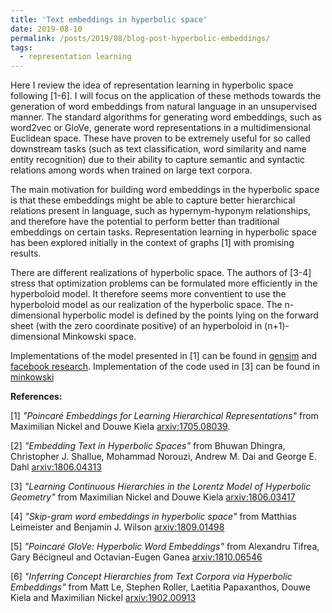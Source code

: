 ```yaml
---
title: 'Text embeddings in hyperbolic space'
date: 2019-08-10
permalink: /posts/2019/08/blog-post-hyperbolic-embeddings/
tags:
  - representation learning
---
```


Here I review the idea of representation learning in hyperbolic space following [1-6].  I will focus on the application of these methods towards the generation of word embeddings from natural language in an unsupervised manner.   The standard algorithms for generating word embeddings, such as word2vec or GloVe, generate word representations in a multidimensional Euclidean space.  These have proven to be extremely useful for so called downstream tasks (such as text classification, word similarity and name entity recognition) due to their ability to capture semantic and syntactic relations among words when trained on large text corpora.   


The main motivation for building word embeddings in the hyperbolic space is that these embeddings might be able to capture better hierarchical relations present in language, such as hypernym-hyponym relationships, and therefore have the potential to perform better than traditional embeddings on certain tasks.  Representation learning in hyperbolic space has been explored initially in the context of graphs [1] with promising results.


There are different realizations of hyperbolic space.   The authors of [3-4] stress that optimization problems can be formulated more efficiently in the hyperboloid model.  It therefore seems more conventient to use the hyperboloid model as our realization of the hyperbolic space.  The n-dimensional hyperbolic model is defined by the points lying on the forward sheet (with the zero coordinate positive) of an hyperboloid in (n+1)-dimensional Minkowski space.   



Implementations of the model presented in [1] can be found in [gensim](https://radimrehurek.com/gensim/models/poincare.html)
and [facebook research](https://github.com/facebookresearch/poincare-embeddings). Implementation of the code used in [3] can be found in [minkowski](https://github.com/lateral/minkowski)






**References:**

[1] *"Poincaré Embeddings for Learning Hierarchical Representations"* from Maximilian Nickel and Douwe Kiela [arxiv:1705.08039](https://arxiv.org/abs/1705.08039).  

[2] *"Embedding Text in Hyperbolic Spaces"* from Bhuwan Dhingra, Christopher J. Shallue, Mohammad Norouzi, Andrew M. Dai and George E. Dahl [arxiv:1806.04313](https://arxiv.org/abs/1806.04313)

[3] *"Learning Continuous Hierarchies in the Lorentz Model of Hyperbolic Geometry"* from Maximilian Nickel and Douwe Kiela [arxiv:1806.03417](https://arxiv.org/abs/1806.03417)

[4] *"Skip-gram word embeddings in hyperbolic space"* from Matthias Leimeister and Benjamin J. Wilson [arxiv:1809.01498](https://arxiv.org/abs/1809.01498)

[5] *"Poincaré GloVe: Hyperbolic Word Embeddings"* from Alexandru Tifrea, Gary Bécigneul and Octavian-Eugen Ganea [arxiv:1810.06546](https://arxiv.org/abs/1810.06546)

[6] *"Inferring Concept Hierarchies from Text Corpora via Hyperbolic Embeddings"* from Matt Le, Stephen Roller, Laetitia Papaxanthos, Douwe Kiela and Maximilian Nickel [arxiv:1902.00913](https://arxiv.org/abs/1902.00913)
